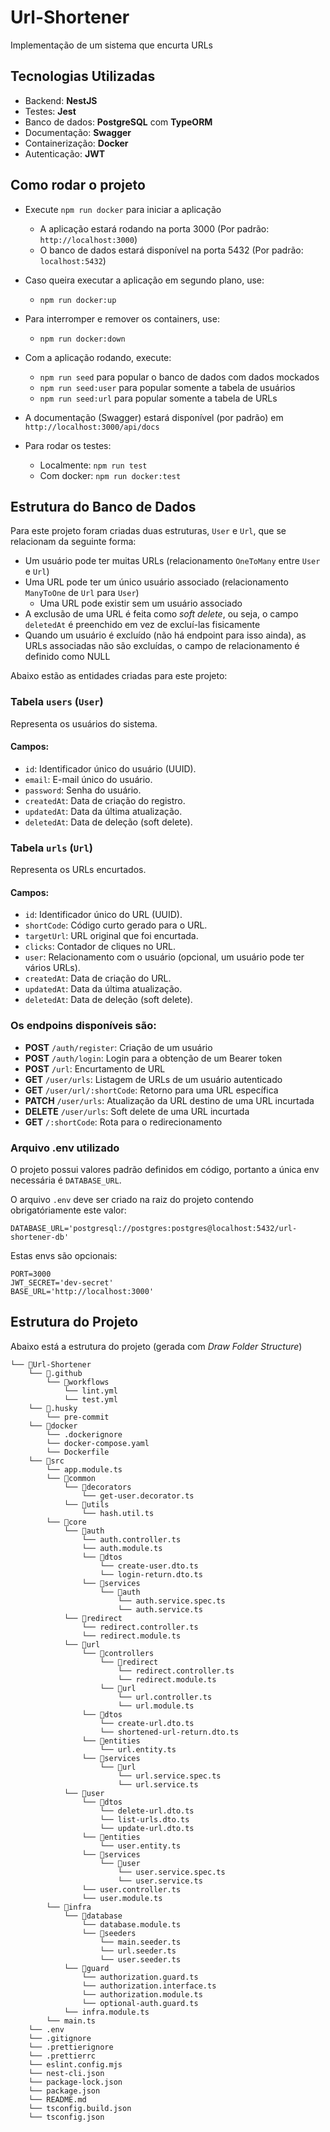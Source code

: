 # Url-Shortener

Implementação de um sistema que encurta URLs

## Tecnologias Utilizadas

- Backend: **NestJS**
- Testes: **Jest**
- Banco de dados: **PostgreSQL** com **TypeORM**
- Documentação: **Swagger**
- Containerização: **Docker**
- Autenticação: **JWT**

## Como rodar o projeto

- Execute `npm run docker` para iniciar a aplicação

  - A aplicação estará rodando na porta 3000 (Por padrão: `http://localhost:3000`)
  - O banco de dados estará disponível na porta 5432 (Por padrão: `localhost:5432`)

- Caso queira executar a aplicação em segundo plano, use:

  - `npm run docker:up`

- Para interromper e remover os containers, use:

  - `npm run docker:down`

- Com a aplicação rodando, execute:

  - `npm run seed` para popular o banco de dados com dados mockados
  - `npm run seed:user` para popular somente a tabela de usuários
  - `npm run seed:url` para popular somente a tabela de URLs

- A documentação (Swagger) estará disponível (por padrão) em `http://localhost:3000/api/docs`

- Para rodar os testes:
  - Localmente: `npm run test`
  - Com docker: `npm run docker:test`

## Estrutura do Banco de Dados

Para este projeto foram criadas duas estruturas, `User` e `Url`, que se relacionam da seguinte forma:

- Um usuário pode ter muitas URLs (relacionamento `OneToMany` entre `User` e `Url`)
- Uma URL pode ter um único usuário associado (relacionamento `ManyToOne` de `Url` para `User`)
  - Uma URL pode existir sem um usuário associado
- A exclusão de uma URL é feita como _soft delete_, ou seja, o campo `deletedAt` é preenchido em vez de excluí-las fisicamente
- Quando um usuário é excluído (não há endpoint para isso ainda), as URLs associadas não são excluídas, o campo de relacionamento é definido como NULL

Abaixo estão as entidades criadas para este projeto:

### Tabela `users` (`User`)

Representa os usuários do sistema.

#### Campos:

- `id`: Identificador único do usuário (UUID).
- `email`: E-mail único do usuário.
- `password`: Senha do usuário.
- `createdAt`: Data de criação do registro.
- `updatedAt`: Data da última atualização.
- `deletedAt`: Data de deleção (soft delete).

### Tabela `urls` (`Url`)

Representa os URLs encurtados.

#### Campos:

- `id`: Identificador único do URL (UUID).
- `shortCode`: Código curto gerado para o URL.
- `targetUrl`: URL original que foi encurtada.
- `clicks`: Contador de cliques no URL.
- `user`: Relacionamento com o usuário (opcional, um usuário pode ter vários URLs).
- `createdAt`: Data de criação do URL.
- `updatedAt`: Data da última atualização.
- `deletedAt`: Data de deleção (soft delete).

### Os endpoins disponíveis são:

- **POST** `/auth/register`: Criação de um usuário
- **POST** `/auth/login`: Login para a obtenção de um Bearer token
- **POST** `/url`: Encurtamento de URL
- **GET** `/user/urls`: Listagem de URLs de um usuário autenticado
- **GET** `/user/url/:shortCode`: Retorno para uma URL específica
- **PATCH** `/user/urls`: Atualização da URL destino de uma URL incurtada
- **DELETE** `/user/urls`: Soft delete de uma URL incurtada
- **GET** `/:shortCode`: Rota para o redirecionamento

### Arquivo .env utilizado

O projeto possui valores padrão definidos em código, portanto a única env necessária é `DATABASE_URL`.

O arquivo `.env` deve ser criado na raiz do projeto contendo obrigatóriamente este valor:

```
DATABASE_URL='postgresql://postgres:postgres@localhost:5432/url-shortener-db'
```

Estas envs são opcionais:

```
PORT=3000
JWT_SECRET='dev-secret'
BASE_URL='http://localhost:3000'
```

## Estrutura do Projeto

Abaixo está a estrutura do projeto (gerada com _Draw Folder Structure_)

```
└── 📁Url-Shortener
    └── 📁.github
        └── 📁workflows
            └── lint.yml
            └── test.yml
    └── 📁.husky
        └── pre-commit
    └── 📁docker
        └── .dockerignore
        └── docker-compose.yaml
        └── Dockerfile
    └── 📁src
        └── app.module.ts
        └── 📁common
            └── 📁decorators
                └── get-user.decorator.ts
            └── 📁utils
                └── hash.util.ts
        └── 📁core
            └── 📁auth
                └── auth.controller.ts
                └── auth.module.ts
                └── 📁dtos
                    └── create-user.dto.ts
                    └── login-return.dto.ts
                └── 📁services
                    └── 📁auth
                        └── auth.service.spec.ts
                        └── auth.service.ts
            └── 📁redirect
                └── redirect.controller.ts
                └── redirect.module.ts
            └── 📁url
                └── 📁controllers
                    └── 📁redirect
                        └── redirect.controller.ts
                        └── redirect.module.ts
                    └── 📁url
                        └── url.controller.ts
                        └── url.module.ts
                └── 📁dtos
                    └── create-url.dto.ts
                    └── shortened-url-return.dto.ts
                └── 📁entities
                    └── url.entity.ts
                └── 📁services
                    └── 📁url
                        └── url.service.spec.ts
                        └── url.service.ts
            └── 📁user
                └── 📁dtos
                    └── delete-url.dto.ts
                    └── list-urls.dto.ts
                    └── update-url.dto.ts
                └── 📁entities
                    └── user.entity.ts
                └── 📁services
                    └── 📁user
                        └── user.service.spec.ts
                        └── user.service.ts
                └── user.controller.ts
                └── user.module.ts
        └── 📁infra
            └── 📁database
                └── database.module.ts
                └── 📁seeders
                    └── main.seeder.ts
                    └── url.seeder.ts
                    └── user.seeder.ts
            └── 📁guard
                └── authorization.guard.ts
                └── authorization.interface.ts
                └── authorization.module.ts
                └── optional-auth.guard.ts
            └── infra.module.ts
        └── main.ts
    └── .env
    └── .gitignore
    └── .prettierignore
    └── .prettierrc
    └── eslint.config.mjs
    └── nest-cli.json
    └── package-lock.json
    └── package.json
    └── README.md
    └── tsconfig.build.json
    └── tsconfig.json
```
